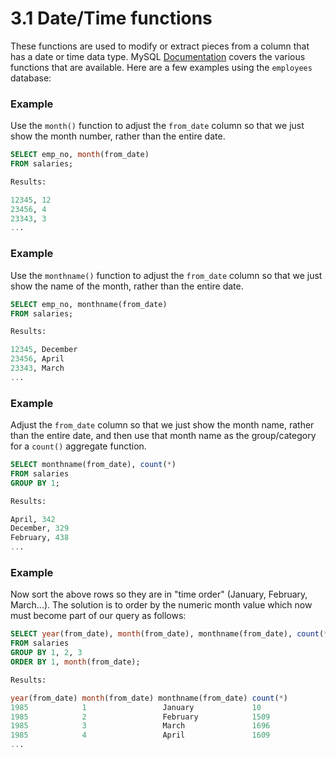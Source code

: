 # 3.1 Date/Time functions
These functions are used to modify or extract pieces from a column that has a date or time data type. MySQL [Documentation](https://dev.mysql.com/doc/refman/5.7/en/date-and-time-functions.html) covers the various functions that are available. Here are a few examples using the `employees` database:

### Example
Use the `month()` function to adjust the `from_date` column so that we just show the month number, rather than the entire date.
```sql
SELECT emp_no, month(from_date) 
FROM salaries;

Results:

12345, 12
23456, 4
23343, 3
...
```

### Example 
Use the `monthname()` function to adjust the `from_date` column so that we just show the name of the month, rather than the entire date.
```sql
SELECT emp_no, monthname(from_date) 
FROM salaries;

Results:

12345, December
23456, April
23343, March
...
```
### Example
Adjust the `from_date` column so that we just show the month name, rather than the entire date, and then use that month name as the group/category for a `count()` aggregate function.
```sql
SELECT monthname(from_date), count(*)
FROM salaries
GROUP BY 1;

Results:

April, 342
December, 329
February, 438
...

```
### Example
Now sort the above rows so they are in "time order" (January, February, March...). The solution is to order by the numeric month value which now must become part of our query as follows:
```sql
SELECT year(from_date), month(from_date), monthname(from_date), count(*) 
FROM salaries
GROUP BY 1, 2, 3
ORDER BY 1, month(from_date);

Results:

year(from_date) month(from_date) monthname(from_date) count(*)
1985            1                 January             10
1985            2                 February            1509
1985            3                 March               1696
1985            4                 April               1609
...

```
